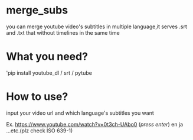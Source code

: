 # merge_subs
you can merge youtube video's subtitles in multiple language,it serves .srt and .txt that without timelines in the same time
# What you need?
'pip install youtube_dl / srt / pytube
# How to use?
input your video url and which language's subtitles you want

Ex.
https://www.youtube.com/watch?v=0t3ch-UAbo0 (*press enter*)
en ja ...etc.(plz check ISO 639-1)
